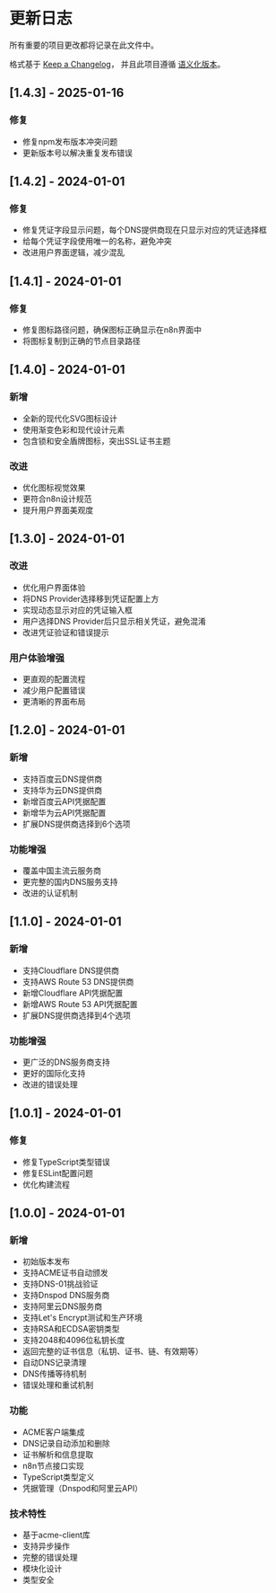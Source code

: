 # 更新日志

所有重要的项目更改都将记录在此文件中。

格式基于 [Keep a Changelog](https://keepachangelog.com/zh-CN/1.0.0/)，
并且此项目遵循 [语义化版本](https://semver.org/lang/zh-CN/)。

## [1.4.3] - 2025-01-16

### 修复
- 修复npm发布版本冲突问题
- 更新版本号以解决重复发布错误

## [1.4.2] - 2024-01-01

### 修复
- 修复凭证字段显示问题，每个DNS提供商现在只显示对应的凭证选择框
- 给每个凭证字段使用唯一的名称，避免冲突
- 改进用户界面逻辑，减少混乱

## [1.4.1] - 2024-01-01

### 修复
- 修复图标路径问题，确保图标正确显示在n8n界面中
- 将图标复制到正确的节点目录路径

## [1.4.0] - 2024-01-01

### 新增
- 全新的现代化SVG图标设计
- 使用渐变色彩和现代设计元素
- 包含锁和安全盾牌图标，突出SSL证书主题

### 改进
- 优化图标视觉效果
- 更符合n8n设计规范
- 提升用户界面美观度

## [1.3.0] - 2024-01-01

### 改进
- 优化用户界面体验
- 将DNS Provider选择移到凭证配置上方
- 实现动态显示对应的凭证输入框
- 用户选择DNS Provider后只显示相关凭证，避免混淆
- 改进凭证验证和错误提示

### 用户体验增强
- 更直观的配置流程
- 减少用户配置错误
- 更清晰的界面布局

## [1.2.0] - 2024-01-01

### 新增
- 支持百度云DNS提供商
- 支持华为云DNS提供商
- 新增百度云API凭据配置
- 新增华为云API凭据配置
- 扩展DNS提供商选择到6个选项

### 功能增强
- 覆盖中国主流云服务商
- 更完整的国内DNS服务支持
- 改进的认证机制

## [1.1.0] - 2024-01-01

### 新增
- 支持Cloudflare DNS提供商
- 支持AWS Route 53 DNS提供商
- 新增Cloudflare API凭据配置
- 新增AWS Route 53 API凭据配置
- 扩展DNS提供商选择到4个选项

### 功能增强
- 更广泛的DNS服务商支持
- 更好的国际化支持
- 改进的错误处理

## [1.0.1] - 2024-01-01

### 修复
- 修复TypeScript类型错误
- 修复ESLint配置问题
- 优化构建流程

## [1.0.0] - 2024-01-01

### 新增
- 初始版本发布
- 支持ACME证书自动颁发
- 支持DNS-01挑战验证
- 支持Dnspod DNS服务商
- 支持阿里云DNS服务商
- 支持Let's Encrypt测试和生产环境
- 支持RSA和ECDSA密钥类型
- 支持2048和4096位私钥长度
- 返回完整的证书信息（私钥、证书、链、有效期等）
- 自动DNS记录清理
- DNS传播等待机制
- 错误处理和重试机制

### 功能
- ACME客户端集成
- DNS记录自动添加和删除
- 证书解析和信息提取
- n8n节点接口实现
- TypeScript类型定义
- 凭据管理（Dnspod和阿里云API）

### 技术特性
- 基于acme-client库
- 支持异步操作
- 完整的错误处理
- 模块化设计
- 类型安全
